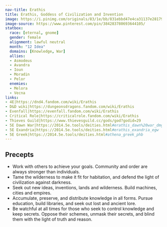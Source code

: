 ```yaml
---
nav-title: Erathis
title: Erathis, Goddess of Civilization and Invention
image: https://i.pinimg.com/originals/83/1e/bb/831ebbd47e4ca31137e281796c352857.jpg
image-source: https://www.pinterest.com/pin/384283780693644105/
statbox:
  race: [eternal, gnome]
  gender: female
  alignment: lawful neutral
  month: "12 Idea"
  domains: [Knowledge, War]
  allies:
  - Asmodeus
  - Avandra
  - Ioun
  - Moradin
  - Pelor
  enemies:
  - Melora
  - Vecna
links:
- 4E|https://dnd4.fandom.com/wiki/Erathis
- D&D wiki|https://dungeonsdragons.fandom.com/wiki/Erathis
- Evenfall|https://evenfall.fandom.com/wiki/Erathis
- Critical Role|https://criticalrole.fandom.com/wiki/Erathis
- Thieves Guild|https://www.thievesguild.cc/gods/god?godid=29
- 5E Dawn War|https://2014.5e.tools/deities.html#erathis_dawn%20war_dmg
- 5E Exandria|https://2014.5e.tools/deities.html#erathis_exandria_egw
- 5E Greek|https://2014.5e.tools/deities.html#athena_greek_phb
---
```


## Precepts

* Work with others to achieve your goals. Community and order are always stronger than individuals.
* Tame the wilderness to make it fit for habitation, and defend the light of civilization against darkness.
* Seek out new ideas, inventions, lands and wilderness. Build machines, cities and empires.
* Accumulate, preserve, and distribute knowledge in all forms. Pursue education, build libraries, and seek out lost and ancient lore.
* Be watchful at all times for those who seek to control knowledge and keep secrets. Oppose their schemes, unmask their secrets, and blind them with the light of truth and reason.
